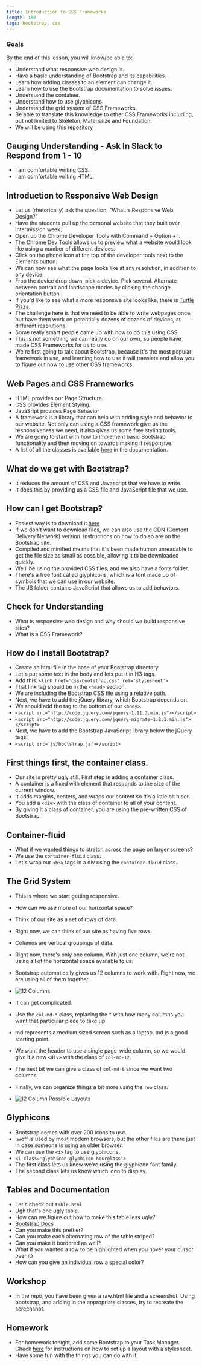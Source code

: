 ```yaml
---
title: Introduction to CSS Frameworks
length: 180
tags: bootstrap, css
---
```


###  Goals

By the end of this lesson, you will know/be able to:

* Understand what responsive web design is.
* Have a basic understanding of Bootstrap and its capabilities.
* Learn how adding classes to an element can change it.
* Learn how to use the Bootstrap documentation to solve issues.
* Understand the container.
* Understand how to use glyphicons.
* Understand the grid system of CSS Frameworks.
* Be able to translate this knowledge to other CSS Frameworks including,
but not limited to Skeleton, Materialize and Foundation.
* We will be using this [repository](http://github.com/mikedao/intro-to-bootstrap)

## Gauging Understanding - Ask In Slack to Respond from 1 - 10

* I am comfortable writing CSS.
* I am comfortable writing HTML.

## Introduction to Responsive Web Design

* Let us (rhetorically) ask the question, "What is Responsive Web Design?"
* Have the students pull up the personal website that they built over
intermission week.
* Open up the Chrome Developer Tools with Command + Option + I.
* The Chrome Dev Tools allows us to preview what a website would look like
using a number of different devices.
* Click on the phone icon at the top of the developer tools next to the
Elements button.
* We can now see what the page looks like at any resolution, in addition
to any device.
* Frop the device drop down, pick a device. Pick several. Alternate
between portrait and landscape modes by clicking the change orientation
button.
* If you'd like to see what a more responsive site looks like, there is
[Turtle Pizza](http://turtlepizza.herokuapp.com/menu).
* The challenge here is that we need to be able to write webpages once,
but have them work on potentially dozens of dozens of devices, at different
resolutions.
* Some really smart people came up with how to do this using CSS.
* This is not something we can really do on our own, so people have made
CSS Frameworks for us to use.
* We're first going to talk about Bootstrap, because it's the most popular
framework in use, and learning how to use it will translate and allow you
to figure out how to use other CSS frameworks.

## Web Pages and CSS Frameworks

* HTML provides our Page Structure.
* CSS provides Element Styling.
* JavaSript provides Page Behavior
* A framework is a library that can help with adding style and behavior to
our website. Not only can using a CSS framework give us the responsiveness
we need, it also gives us some free styling tools.
* We are going to start with how to implement basic Bootstrap functionality
and then moving on towards making it responsive.
* A list of all the classes is available [here](http://getbootstrap.com/css/)
in the documentation.

## What do we get with Bootstrap?

* It reduces the amount of CSS and Javascript that we have to write.
* It does this by providing us a CSS file and JavaScript file that we use.


## How can I get Bootstrap?

* Easiest way is to download it [here](http://getbootstrap.com/getting-started/#download)
* If we don't want to download files, we can also use the CDN (Content
Delivery Network) version. Instructions on how to do so are on the
Bootstrap site.
* Compiled and minified means that it's been made human unreadable to get
the file size as small as possible, allowing it to be downloaded quickly.
* We'll be using the provided CSS files, and we also have a fonts folder.
* There's a free font called glyphicons, which is a font made up of symbols
that we can use in our website.
* The JS folder contains JavaScript that allows us to add behaviors.

## Check for Understanding

* What is responsive web design and why should we build responsive sites?
* What is a CSS Framework?

## How do I install Bootstrap?

* Create an html file in the base of your Bootstrap directory.
* Let's put some text in the body and lets put it in H3 tags.
* Add this: `<link href='css/bootstrap.css' rel='stylesheet'>`
* That link tag should be in the `<head>` section.
* We are including the Bootstrap CSS file using a relative path.
* Next, we have to add the jQuery library, which Bootstrap depends on.
* We should add the tag to the bottom of our `<body>`.
* `<script src="http://code.jquery.com/jquery-1.11.3.min.js"></script>`
* `<script src="http://code.jquery.com/jquery-migrate-1.2.1.min.js"></script>`
* Next, we have to add the Bootstrap JavaScript library below the jQuery tags.
* `<script src='js/bootstrap.js'></script>`

## First things first, the container class.

* Our site is pretty ugly still. First step is adding a container class.
* A container is a fixed with element that responds to the size of the current
window.
* It adds margins, centers, and wraps our content so it's a little bit nicer.
* You add a `<div>` with the class of container to all of your content.
* By giving it a class of container, you are using the pre-written CSS
of Bootstrap.

## Container-fluid

* What if we wanted things to stretch across the page on larger screens?
* We use the `container-fluid` class.
* Let's wrap our `<h3>` tags in a div using the `container-fluid` class.

## The Grid System

* This is where we start getting responsive.
* How can we use more of our horizontal space?
* Think of our site as a set of rows of data.
* Right now, we can think of our site as having five rows.
* Columns are vertical groupings of data.
* Right now, there's only one column. With just one column, we're
not using all of the horizontal space available to us.
* Bootstrap automatically gives us 12 columns to work with. Right now,
we are using all of them together.

* ![12 Columns](http://i.imgur.com/uppvUlG.png)

* It can get complicated.
* Use the `col-md-*` class, replacing the * with how many columns you want
that particular piece to take up.
* md represents a medium sized screen such as a laptop. md is a good starting point.
* We want the header to use a single page-wide column, so we would give it a new
`<div>` with the class of `col-md-12`.
* The next bit we can give a class of `col-md-6` since we want two columns.
* Finally, we can organize things a bit more using the `row` class.


* ![12 Column Possible Layouts](http://i.imgur.com/OVeWtxX.png)

## Glyphicons

* Bootstrap comes with over 200 icons to use.
* .woff is used by most modern browsers, but the other files are there
just in case someone is using an older browser.
* We can use the `<i>` tag to use glyphicons.
* `<i class='glyphicon glyphicon-hourglass'>`
* The first class lets us know we're using the glyphicon font family.
* The second class lets us know which icon to display.

## Tables and Documentation

* Let's check out `table.html`
* Ugh that's one ugly table.
* How can we figure out how to make this table less ugly?
* [Bootstrap Docs](http://getbootstrap.com/css/)
* Can you make this prettier?
* Can you make each alternating row of the table striped?
* Can you make it bordered as well?
* What if you wanted a row to be highlighted when you hover your cursor over it?
* How can you give an individual row a special color?

## Workshop

* In the repo, you have been given a raw.html file and a screenshot. Using bootstrap, and adding
in the appropriate classes, try to recreate the screenshot.

## Homework

* For homework tonight, add some Bootstrap to your Task Manager. Check [here](https://gist.github.com/rwarbelow/da3ef21480b704305e68) for instructions on how to set up a layout with a stylesheet. 
* Have some fun with the things you can do with it.

